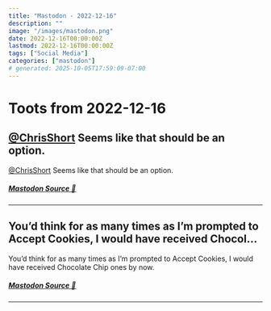 ```yaml
---
title: "Mastodon - 2022-12-16"
description: ""
image: "/images/mastodon.png"
date: 2022-12-16T00:00:00Z
lastmod: 2022-12-16T00:00:00Z
tags: ["Social Media"]
categories: ["mastodon"]
# generated: 2025-10-05T17:59:09-07:00
---
```


# Toots from 2022-12-16

## [@ChrisShort](https://hachyderm.io/@ChrisShort) Seems like that should be an option.

[@ChrisShort](https://hachyderm.io/@ChrisShort) Seems like that should be an option.

##### [Mastodon Source 🐘](https://hachyderm.io/@mweagle/109524628855721250)

---

## You’d think for as many times as I’m prompted to Accept Cookies, I would have received Chocol...

You’d think for as many times as I’m prompted to Accept Cookies, I would have received Chocolate Chip ones by now.

##### [Mastodon Source 🐘](https://hachyderm.io/@mweagle/109521670766557733)

---


